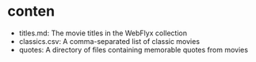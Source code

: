 # conten

* titles.md: The movie titles in the WebFlyx collection
* classics.csv: A comma-separated list of classic movies
* quotes: A directory of files containing memorable quotes from movies
